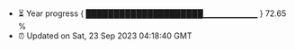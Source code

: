 - ⏳ Year progress { █████████████████████▁▁▁▁▁▁▁▁▁ } 72.65 %
- ⏰ Updated on Sat, 23 Sep 2023 04:18:40 GMT

